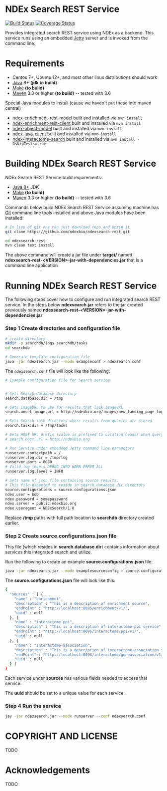 
[jetty]: http://eclipse.org/jetty/
[maven]: http://maven.apache.org/
[java]: https://www.oracle.com/java/index.html
[git]: https://git-scm.com/

[make]: https://www.gnu.org/software/make

NDEx Search REST Service
========================

[![Build Status](https://travis-ci.org/ndexbio/ndexsearch-rest.svg?branch=master)](https://travis-ci.org/ndexbio/ndexsearch-rest) 
[![Coverage Status](https://coveralls.io/repos/github/ndexbio/ndexsearch-rest/badge.svg?branch=master)](https://coveralls.io/github/ndexbio/ndexsearch-rest?branch=master)

Provides integrated search REST service using NDEx as a backend.
This service runs using an embedded [Jetty][jetty] server and is invoked
from the command line. 

Requirements
============

* Centos 7+, Ubuntu 12+, and most other linux distributions should work
* [Java][java] 8+ **(jdk to build)**
* [Make][make] **(to build)**
* [Maven][maven] 3.3 or higher **(to build)** -- tested with 3.6

Special Java modules to install (cause we haven't put these into maven central)

* [ndex-enrichment-rest-model](https://github.com/ndexbio/ndex-enrichment-rest-model) built and installed via `mvn install`
* [ndex-enrichment-rest-client](https://github.com/ndexbio/ndex-enrichment-rest-client) built and installed via `mvn install`
* [ndex-object-model](https://github.com/ndexbio/ndex-object-model) built and installed via `mvn install`
* [ndex-java-client](https://github.com/ndexbio/ndex-java-client) built and installed via `mvn install`
* [ndex-interactome-search](https://github.com/ndexbio/ndex-interactome-search) built and installed via `mvn install -DskipTests=true`

Building NDEx Search REST Service  
=================================

NDEx Search REST Service build requirements:

* [Java 8+][java] JDK
* [Make][make] **(to build)**
* [Maven][maven] 3.3 or higher **(to build)** -- tested with 3.6


Commands below build NDEx Search REST Service assuming machine has [Git][git] command line tools 
installed and above Java modules have been installed:

```Bash
# In lieu of git one can just download repo and unzip it
git clone https://github.com/ndexbio/ndexsearch-rest.git

cd ndexsearch-rest
mvn clean test install
```

The above command will create a jar file under **target/** named  
**ndexsearch-rest-\<VERSION\>-jar-with-dependencies.jar** that
is a command line application

Running NDEx Search REST Service
===============================

The following steps cover how to configure and run integrated search REST service.
In the steps below **ndexsearch.jar** refers to the jar
created previously named **ndexsearch-rest-\<VERSION\>-jar-with-dependencies.jar**

### Step 1 Create directories and configuration file

```bash
# create directory
mkdir -p searchdb/logs searchdb/tasks
cd searchdb

# Generate template configuration file
java -jar ndexsearch.jar --mode exampleconf > ndexsearch.conf
```

The `ndexsearch.conf` file will look like the following:

```bash
# Example configuration file for Search service


# Sets Search database directory
search.database.dir = /tmp

# Sets imageURL to use for results that lack imageURL
search.unset.image.url = http://ndexbio.org/images/new_landing_page_logo.06974471.png

# Sets Search task directory where results from queries are stored
search.task.dir = /tmp/tasks

# Sets HOST URL prefix (value is prefixed to Location header when query is invoked. Can be commented out)
# search.host.url = http://ndexbio.org

# Run Service under embedded Jetty command line parameters
runserver.contextpath = /
runserver.log.dir = /tmp/log
runserver.port = 8080
# Valid log levels DEBUG INFO WARN ERROR ALL
runserver.log.level = INFO

# Sets name of json file containing source results.
# This file expected to reside in search.database.dir directory
source.configurations = source.configurations.json
ndex.user = bob
ndex.password = somepassword
ndex.server = public.ndexbio.org
ndex.useragent = NDExSearch/1.0

```

Replace **/tmp** paths with full path location to **searchdb** directory created
earlier.

### Step 2 Create source.configurations.json file

This file (which resides in **search.database.dir**) contains
information about services this integrated search and utilize.

Run the following to create an example **source.configurations.json** file:

```bash
java -jar ndexsearch.jar --mode examplesourceconfig > source.configurations.json
```

The **source.configurations.json** file will look like this:

```bash
{
  "sources" : [ {
    "name" : "enrichment",
    "description" : "This is a description of enrichment source",
    "endPoint" : "http://localhost:8095/enrichment/v1/",
    "uuid" : null
  }, {
    "name" : "interactome-ppi",
    "description" : "This is a description of interactome-ppi service",
    "endPoint" : "http://localhost:8096/interactome/ppi/v1/",
    "uuid" : null
  }, {
    "name" : "interactome-association",
    "description" : "This is a description of interactome-association service",
    "endPoint" : "http://localhost:8096/interactome/geneassociation/v1/",
    "uuid" : null
  } ]
}
```

Each service under **sources** has various fields needed to access that service.

The **uuid** should be set to a unique value for each service.

### Step 4 Run the service

```bash
jav -jar ndexsearch.jar --mode runserver --conf ndexsearch.conf
```



COPYRIGHT AND LICENSE
=====================

TODO

Acknowledgements
================

TODO
